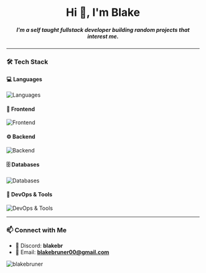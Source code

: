 <h1 align="center">Hi 👋, I'm Blake</h1>
<h5 align="center">I'm a self taught fullstack developer building random projects that interest me.</h5>

---

### 🛠️ Tech Stack

#### 💻 Languages
<p align="left">
  <img src="https://skillicons.dev/icons?i=js,ts,html,css" alt="Languages" />
</p>

#### 🚀 Frontend
<p align="left">
  <img src="https://skillicons.dev/icons?i=react,nextjs" alt="Frontend" />
</p>

#### ⚙️ Backend
<p align="left">
  <img src="https://skillicons.dev/icons?i=nodejs,express" alt="Backend" />
</p>

#### 🗄️ Databases
<p align="left">
  <img src="https://skillicons.dev/icons?i=mongodb,mysql,redis,sqlite" alt="Databases" />
</p>

#### 🔧 DevOps & Tools
<p align="left">
  <img src="https://skillicons.dev/icons?i=docker,git,azure,grafana,linux" alt="DevOps & Tools" />
</p>

---

### 📫 Connect with Me

- 💬 Discord: **blakebr**
- 📧 Email: **blakebruner00@gmail.com**

<p align="left">
  <img src="https://komarev.com/ghpvc/?username=blakebruner&label=Profile%20views&color=0e75b6&style=flat" alt="blakebruner" />
</p>
